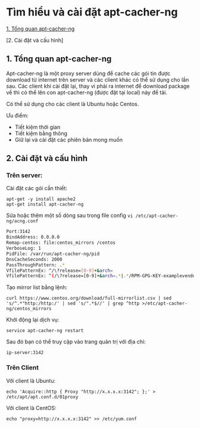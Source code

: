 # Tìm hiểu và cài đặt apt-cacher-ng

[1. Tổng quan apt-cacher-ng]()

[2. Cài đặt và cấu hình]


## 1. Tổng quan apt-cacher-ng

Apt-cacher-ng là một proxy server dùng để cache các gói tin được download từ internet trên server và các client khác có thể sử dụng cho lần sau. Các client khi cài đặt lại, thay vì phải ra internet để download package về thì có thể lên con apt-cacher-ng (được đặt tại local) này để tải. 

Có thể sử dụng cho các client là Ubuntu hoặc Centos.

Ưu điểm:

* Tiết kiệm thời gian
* Tiết kiệm bằng thông
* Giữ lại và cài đặt các phiên bản mong muốn

## 2. Cài đặt và cấu hình

### Trên server:

Cài đặt các gói cần thiết:

	apt-get -y install apache2
	apt-get install apt-cacher-ng

Sửa hoặc thêm một số dòng sau trong file config `vi /etc/apt-cacher-ng/acng.conf`

```sh
Port:3142
BindAddress: 0.0.0.0
Remap-centos: file:centos_mirrors /centos
VerboseLog: 1
PidFile: /var/run/apt-cacher-ng/pid
DnsCacheSeconds: 2000
PassThroughPattern: .*
VfilePatternEx: ^/\?release=[0-9]+&arch=
VfilePatternEx: ^(/\?release=[0-9]+&arch=.*|.*/RPM-GPG-KEY-examplevendor)$
```

Tạo mirror list bằng lệnh:

	curl https://www.centos.org/download/full-mirrorlist.csv | sed 's/^.*"http:/http:/' | sed 's/".*$//' | grep ^http >/etc/apt-cacher-ng/centos_mirrors

Khởi động lại dịch vụ:

	service apt-cacher-ng restart

Sau đó bạn có thể truy cập vào trang quản trị với địa chỉ: 

	ip-server:3142

### Trên Client

Với client là Ubuntu:

	echo 'Acquire::http { Proxy "http://x.x.x.x:3142"; };' > /etc/apt/apt.conf.d/01proxy

Với client là CentOS:

	echo "proxy=http://x.x.x.x:3142" >> /etc/yum.conf



